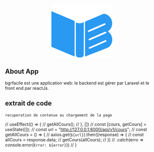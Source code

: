 <p align="center">
<a href="https://www.bgrfacile.com" target="_blank">
<img src="/public/img/logo_short_bgrfacile.png.svg" alt="logo bgrfacile" width="200" height="auto">
</a>
</p>


## About App

bgrfacile est une application web: le backend est gérer par Laravel et le front end par reactJs.

## extrait de code 
    recuperation de contenue au chargement de la page 
// useEffect(() => {
//     getAllCours();
// }, [])
// const [cours, getCours] = useState([]);
// const url = "http://127.0.0.1:8000/api/v1/cours";
// const getAllCours = () => {
//     axios.get(`${url}`).then((response) => {
//         const allCours = response.data;
//         getCours(allCours);
//     })
//         .catch(erro => console.error(`Error: ${error}`))
// }

